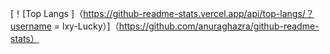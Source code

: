 [！[Top Langs ]（https://github-readme-stats.vercel.app/api/top-langs/？username = lxy-Lucky）]（https://github.com/anuraghazra/github-readme-stats）
